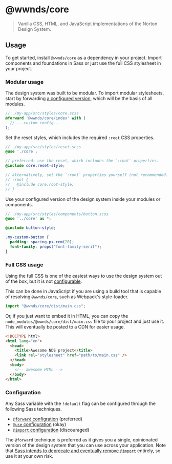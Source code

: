 # @wwnds/core

> Vanilla CSS, HTML, and JavaScript implementations of the Norton Design System.

## Usage

To get started, install `@wwnds/core` as a dependency in your project.
Import components and foundations in Sass or just use the full CSS stylesheet in your project.

### Modular usage

The design system was built to be modular.
To import modular stylesheets, start by forwarding [a configured version](#configuration), which will be the basis of all modules.

```scss
// ./my-app/src/styles/core.scss
@forward '@wwnds/core/index' with (
  // ...custom config...
);
```

Set the reset styles, which includes the required `:root` CSS properties.

```scss
// ./my-app/src/styles/reset.scss
@use './core';

// preferred: use the reset, which includes the `:root` properties.
@include core.reset-style;

// alternatively, set the `:root` properties yourself (not recommended).
// :root {
//   @include core.root-style;
// }
```

Use your configured version of the design system inside your modules or components.

```scss
// ./my-app/src/styles/components/button.scss
@use '../core' as *;

@include button-style;

.my-custom-button {
  padding: spacing-px-rem(20);
  font-family: props("font-family-serif");
}
```

### Full CSS usage

Using the full CSS is one of the easiest ways to use the design system out of the box, but it is not [configurable](#configuration).

This can be done in JavaScript if you are using a build tool that is capable of resolving `@wwnds/core`, such as Webpack's style-loader.

```javascript
import "@wwnds/core/dist/main.css";
```

Or, if you just want to embed it in HTML, you can copy the `node_modules/@wwnds/core/dist/main.css` file to your project and just use it.
This will eventually be posted to a CDN for easier usage.

```html
<!DOCTYPE html>
<html lang="en">
  <head>
    <title>Awesome NDS project</title>
    <link rel="stylesheet" href="path/to/main.css" />
  </head>
  <body>
    <!-- awesome HTML -->
  </body>
</html>
```

### Configuration

Any Sass variable with the `!default` flag can be configured through the following Sass techniques.

- [`@forward` configration](https://sass-lang.com/documentation/at-rules/forward#configuring-modules) (preferred)
- [`@use` configuration](https://sass-lang.com/documentation/at-rules/use#configuration) (okay)
- [`@import` configuration](https://sass-lang.com/documentation/at-rules/import#configuring-modules-through-imports) (discouraged)

The `@forward` technique is preferred as it gives you a single, opinionated version of the design system that you can use across your application.
Note that [Sass intends to deprecate and eventually remove `@import`](https://sass-lang.com/documentation/at-rules/import) entirely, so use it at your own risk.
